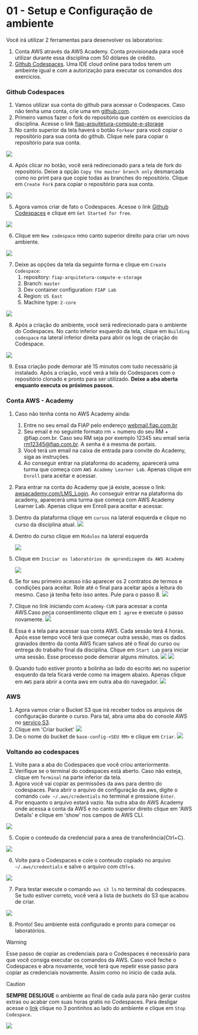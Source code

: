 # 01 - Setup e Configuração de ambiente

Você irá utilizar 2 ferramentas para desenvolver os laboratorios:

1. Conta AWS através da AWS Academy. Conta provisionada para você utilizar durante essa disciplina com 50 dólares de crédito.
2. [Github Codespaces](https://github.com/features/codespaces). Uma IDE cloud online para todos terem um ambeinte igual e com a autorização para executar os comandos dos exercicios.


### Github Codespaces
1. Vamos utilizar sua conta do github para acessar o Codespaces. Caso não tenha uma conta, crie uma em [github.com](github.com).
2. Primeiro vamos fazer o fork do repositório que contém os exercícios da disciplina. Acesse o link [fiap-arquitetura-compute-e-storage](https://github.com/vamperst/fiap-arquitetura-compute-e-storage)
3. No canto superior da tela haverá o botão `Forkear` para você copiar o repositório para sua conta do github. Clique nele para copiar o repositório para sua conta.

![](img/fork1.png)

4. Após clicar no botão, você será redirecionado para a tela de fork do repositório. Deixe a opção `Copy the master branch only` desmarcada como no print para que copie todas as branches do repositório. Clique em `Create Fork` para copiar o repositório para sua conta.

![](img/fork2.png)


5. Agora vamos criar de fato o Codespaces. Acesse o link [Github Codespaces](https://github.com/features/codespaces) e clique em `Get Started for free`.


![](img/codespaces1.png)

6. Clique em `New codespace` nmo canto superior direito para criar um novo ambiente.

![](img/codespaces2.png)

7. Deixe as opções da tela da seguinte forma e clique em `Create Codespace`:
   1. repository: `fiap-arquitetura-compute-e-storage`
   2. Branch: `master`
   3. Dev container configuration: `FIAP Lab`
   4. Region: `US East`
   5. Machine type: `2-core`

![](img/codespaces3.png)

8. Após a criação do ambiente, você será redirecionado para o ambiente do Codespaces. No canto inferior esquerdo da tela, clique em `Building codespace` na lateral inferior direita para abrir os logs de criação do Codespace.
    
![](img/codespaces4.png)

9.  Essa criação pode demorar até 15 minutos com tudo necessário já instalado. Após a criação, você verá a tela do Codespaces com o repositório clonado e pronto para ser utilizado. <b>Deixe a aba aberta enquanto executa os próximos passos.</b>


### Conta AWS - Academy

1. Caso não tenha conta no AWS Academy ainda:
   1. Entre no seu email da FIAP pelo endereço [webmail.fiap.com.br](http://webmail.fiap.com.br/)
   2. Seu email é no seguinte formato rm + numero do seu RM + @fiap.com.br. Caso seu RM seja por exemplo 12345 seu email seria <rm12345@fiap.com.br>. A senha é a mesma de portais.
   3. Você terá um email na caixa de entrada para convite do Academy, siga as instruções.
   4. Ao conseguir entrar na plataforma do academy, aparecerá uma turma que começa com `AWS Academy Learner Lab`. Apenas clique em `Enroll` para aceitar e acessar.
2. Para entrar na conta do Academy que já existe, acesse o link:  [awsacademy.com/LMS_Login](https://www.awsacademy.com/LMS_Login). Ao conseguir entrar na plataforma do academy, aparecerá uma turma que começa com AWS Academy Learner Lab. Apenas clique em Enroll para aceitar e acessar.
3. Dentro da plataforma clique em `cursos` na lateral esquerda e clique no curso da disciplina atual.
![](img/academy1.png)
4. Dentro do curso clique em `Módulos` na lateral esquerda

   ![](img/academy2.png)

5. Clique em `Iniciar os laboratórios de aprendizagem da AWS Academy`

   ![](img/academy3.png)

6. Se for seu primeiro acesso irão aparecer os 2 contratos de termos e condições para aceitar. Role até o final para aceitar após a leitura do mesmo. Caso já tenha feito isso antes. Pule para o passo 8.
   ![](img/academy4.png)
7. Clique no link iniciando com `Academy-CUR` para acessar a conta AWS.Caso peça consentimento clique em `I agree` e execute o passo novamente.
   ![](img/academy8.png)
8. Essa é a tela para acessar sua conta AWS. Cada sessão terá 4 horas. Após esse tempo você terá que começar outra sessão, mas os dados gravados dentro da conta AWS ficam salvos até o final do curso ou entrega do trabalho final da disciplina. Clique em `Start Lab` para iniciar uma sessão. Esse processo pode demorar alguns minutos.
   ![](img/academy5.png)
   ![](img/academy6.png)
9. Quando tudo estiver pronto a bolinha ao lado do escrito `AWS` no superior esquerdo da tela ficará verde como na imagem abaixo. Apenas clique em `AWS` para abrir a conta aws em outra aba do navegador.
![](img/academy7.png)

### AWS

1.  Agora vamos criar o Bucket S3 que irá receber todos os arquivos de configuração durante o curso. Para tal, abra uma aba do console AWS no [serviço S3](https://us-east-1.console.aws.amazon.com/s3/home?region=us-east-1#).
2.  Clique em 'Criar bucket'
    ![](img/s3CreateBucket.png)
3.  De o nome do bucket de `base-config-<SEU RM>` e clique em `Criar`.
    ![](img/createBucket.png)


### Voltando ao codespaces

1.  Volte para a aba do Codespaces que você criou anteriormente.
2.  Verifique se o terminal do codespaces está aberto. Caso não esteja, clique em `Terminal` na parte inferior da tela.
3.  Agora você vai copiar as permissões da aws para dentro do codespaces. Para abrir o arquivo de configuração da aws, digite o comando `code ~/.aws/credentials` no terminal e pressione `Enter`.
4.  Por enquanto o arquivo estará vazio. Na outra aba do AWS Academy onde acessa a conta da AWS e no canto superior direito clique em 'AWS Details' e clique em 'show' nos campos de AWS CLI.

![](img/codespaces6.png)

5.  Copie o conteudo da credencial para a area de transferência(Ctrl+C).
    
![](img/codespaces7.png)

6. Volte para o Codespaces e cole o conteudo copiado no arquivo `~/.aws/credentials` e salve o arquivo com ctrl+s.

![](img/codespaces8.png)

7. Para testar execute o comando `aws s3 ls` no terminal do codespaces. Se tudo estiver correto, você verá a lista de buckets do S3 que acabou de criar.
   
![](img/codespaces9.png)

8. Pronto! Seu ambiente está configurado e pronto para começar os laboratórios. 

> [!WARNING] 
> Esse passo de copiar as credenciais para o Codespaces é necessário para que você consiga executar os comandos da AWS. Caso você feche o Codespaces e abra novamente, você terá que repetir esse passo para copiar as credenciais novamente. Assim como no inicio de cada aula.

>[!CAUTION]
> <b>SEMPRE DESLIGUE</b> o ambiente ao final de cada aula para não gerar custos extras ou acabar com suas horas gratis no Codespaces. Para desligar acesse o [link](https://github.com/codespaces) clique no 3 pontinhos ao lado do ambiente e clique em `Stop Codespace`.

![](img/codespaces10.png)